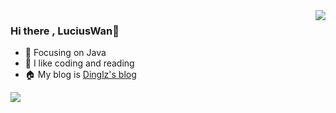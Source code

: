 <img align="right" src="https://github-readme-stats.vercel.app/api?username=LuciusWan&show_icons=true&theme=ambient_gradient&count_private=true" />

### Hi there , LuciusWan👋

- :orange_book: Focusing on Java
- :sparkling_heart: I like coding and reading
- :house: My blog is [Dinglz's blog](https://LuciusWan.github.io/)

![](https://wakatime.com/share/@bb9c9f77-c49d-4b46-86a3-b8b0767638f7/aaeab775-57e6-4f9e-b583-97574f0c15ae.svg)
